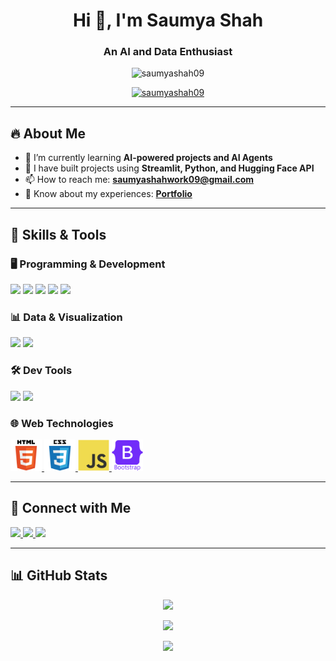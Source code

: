 <h1 align="center">Hi 👋, I'm Saumya Shah</h1>
<h3 align="center">An AI and Data Enthusiast</h3>

<p align="center">
  <img src="https://komarev.com/ghpvc/?username=saumyashah09&label=Profile%20views&color=0e75b6&style=flat" alt="saumyashah09" />
</p>

<p align="center">
  <a href="https://github.com/ryo-ma/github-profile-trophy">
    <img src="https://github-profile-trophy.vercel.app/?username=saumyashah09&theme=radical&margin-w=10&no-frame=false" alt="saumyashah09" />
  </a>
</p>

---

## 🔥 About Me  

- 🌱 I’m currently learning **AI-powered projects and AI Agents**  
- 🔭 I have built projects using **Streamlit, Python, and Hugging Face API**  
- 📫 How to reach me: **saumyashahwork09@gmail.com**  
- 📄 Know about my experiences: **[Portfolio](https://sayhellotosaumya09.wixsite.com/saumyashah)**  

---

## 🚀 Skills & Tools  

### 🖥️ Programming & Development  
<p align="left">
  <img src="https://img.shields.io/badge/Python-3776AB?style=for-the-badge&logo=python&logoColor=white" />
  <img src="https://img.shields.io/badge/Django-092E20?style=for-the-badge&logo=django&logoColor=white" />
  <img src="https://img.shields.io/badge/Streamlit-FF4B4B?style=for-the-badge&logo=streamlit&logoColor=white" />
  <img src="https://img.shields.io/badge/Hugging%20Face-F9A03C?style=for-the-badge&logo=huggingface&logoColor=black" />
  <img src="https://img.shields.io/badge/SQLite3-003B57?style=for-the-badge&logo=sqlite&logoColor=white" />
</p>

### 📊 Data & Visualization  
<p align="left">
  <img src="https://img.shields.io/badge/Power%20BI-F2C811?style=for-the-badge&logo=powerbi&logoColor=black" />
  <img src="https://img.shields.io/badge/Notion-000000?style=for-the-badge&logo=notion&logoColor=white" />
</p>

### 🛠️ Dev Tools  
<p align="left">
  <img src="https://img.shields.io/badge/GitHub-181717?style=for-the-badge&logo=github&logoColor=white" />
  <img src="https://img.shields.io/badge/VSCode-007ACC?style=for-the-badge&logo=visual-studio-code&logoColor=white" />
</p>

### 🌐 Web Technologies  
<p align="left">
  <a href="https://developer.mozilla.org/en-US/docs/Web/HTML" target="_blank">
    <img src="https://raw.githubusercontent.com/devicons/devicon/master/icons/html5/html5-original-wordmark.svg" alt="html5" width="50" height="50"/>
  </a>
  <a href="https://www.w3schools.com/css/" target="_blank">
    <img src="https://raw.githubusercontent.com/devicons/devicon/master/icons/css3/css3-original-wordmark.svg" alt="css3" width="50" height="50"/>
  </a>
  <a href="https://developer.mozilla.org/en-US/docs/Web/JavaScript" target="_blank">
    <img src="https://raw.githubusercontent.com/devicons/devicon/master/icons/javascript/javascript-original.svg" alt="javascript" width="50" height="50"/>
  </a>
  <a href="https://getbootstrap.com" target="_blank">
    <img src="https://raw.githubusercontent.com/devicons/devicon/master/icons/bootstrap/bootstrap-plain-wordmark.svg" alt="bootstrap" width="50" height="50"/>
  </a>
</p>

---

## 📱 Connect with Me  
<p align="left">
  <a href="https://linkedin.com/in/saumya-shah" target="_blank">
    <img src="https://img.shields.io/badge/LinkedIn-0A66C2?style=for-the-badge&logo=linkedin&logoColor=white" />
  </a>
  <a href="https://www.leetcode.com/saumya_shah_09" target="_blank">
    <img src="https://img.shields.io/badge/LeetCode-FFA116?style=for-the-badge&logo=leetcode&logoColor=black" />
  </a>
  <a href="https://www.blogger.com/profile/10947557204641596063" target="_blank">
    <img src="https://img.shields.io/badge/Blogspot-FF5722?style=for-the-badge&logo=blogger&logoColor=white" />
  </a>
</p>

---

## 📊 GitHub Stats  
<p align="center">
  <img src="https://github-readme-stats.vercel.app/api?username=saumyashah09&show_icons=true&theme=radical" />
</p>

<p align="center">
  <img src="https://github-readme-streak-stats.herokuapp.com/?user=saumyashah09&theme=radical" />
</p>

<p align="center">
  <img src="https://github-readme-stats.vercel.app/api/top-langs/?username=saumyashah09&layout=compact&theme=radical" />
</p>
